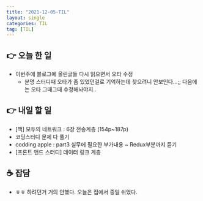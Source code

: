 ```yaml
---
title: "2021-12-05-TIL"
layout: single
categories: TIL
tag: [TIL]
---
```

## 👉 오늘 한 일

- 이번주에 블로그에 올린글들 다시 읽으면서 오타 수정
  - 분명 스터디때 오타가 좀 있었던걸로 기억하는데 찾으려니 안보인다...;;
    다음에는 오타 그때그때 수정해놔야지..

## 👉 내일 할 일

- [책] 모두의 네트워크 : 6장 전송계층 (154p~187p)
- 코딩스터디 문제 다 풀기
- codding apple : part3 실무에 필요한 부가내용 ~ Redux부분까지 듣기
- [프론트 앤드 스터디] 데이터 링크 계층

## ☕ 잡담

- ㅎㅎ 하려던거 거의 안했다. 오늘은 집에서 종일 쉬었다.

<br /><br /><br /><br />
